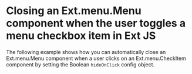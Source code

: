# Closing an Ext.menu.Menu component when the user toggles a menu checkbox item in Ext JS #

The following example shows how you can automatically close an Ext.menu.Menu component when a user clicks on an Ext.menu.CheckItem component by setting the Boolean `hideOnClick` config object.

